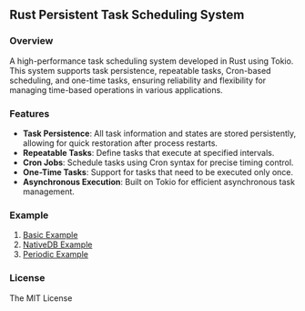 ## Rust Persistent Task Scheduling System

### Overview

A high-performance task scheduling system developed in Rust using Tokio. This system supports task persistence, repeatable tasks, Cron-based scheduling, and one-time tasks, ensuring reliability and flexibility for managing time-based operations in various applications.

### Features

- **Task Persistence**: All task information and states are stored persistently, allowing for quick restoration after process restarts.
- **Repeatable Tasks**: Define tasks that execute at specified intervals.
- **Cron Jobs**: Schedule tasks using Cron syntax for precise timing control.
- **One-Time Tasks**: Support for tasks that need to be executed only once.
- **Asynchronous Execution**: Built on Tokio for efficient asynchronous task management.

### Example
1. [Basic Example](https://github.com/inboxsphere/persistent-scheduler/blob/main/examples/basic.rs)
2. [NativeDB Example](https://github.com/inboxsphere/persistent-scheduler/blob/main/examples/nativedb.rs)
3. [Periodic Example](https://github.com/inboxsphere/persistent-scheduler/blob/main/examples/periodic.rs)

### License

The MIT License
